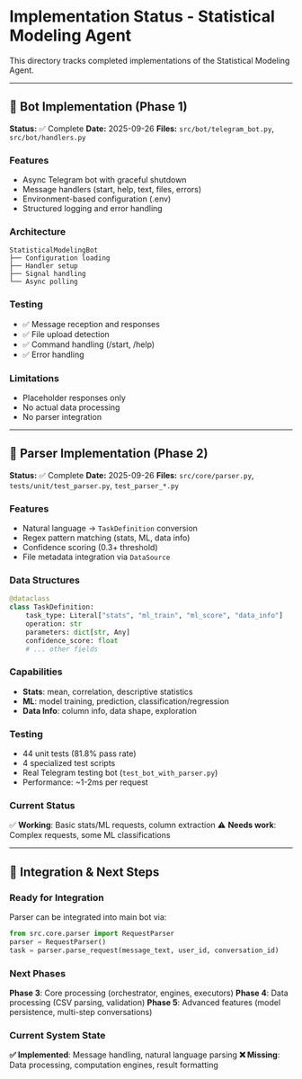 # Implementation Status - Statistical Modeling Agent

This directory tracks completed implementations of the Statistical Modeling Agent.

---

## 🤖 Bot Implementation (Phase 1)

**Status:** ✅ Complete
**Date:** 2025-09-26
**Files:** `src/bot/telegram_bot.py`, `src/bot/handlers.py`

### Features
- Async Telegram bot with graceful shutdown
- Message handlers (start, help, text, files, errors)
- Environment-based configuration (.env)
- Structured logging and error handling

### Architecture
```
StatisticalModelingBot
├── Configuration loading
├── Handler setup
├── Signal handling
└── Async polling
```

### Testing
- ✅ Message reception and responses
- ✅ File upload detection
- ✅ Command handling (/start, /help)
- ✅ Error handling

### Limitations
- Placeholder responses only
- No actual data processing
- No parser integration

---

## 🧠 Parser Implementation (Phase 2)

**Status:** ✅ Complete
**Date:** 2025-09-26
**Files:** `src/core/parser.py`, `tests/unit/test_parser.py`, `test_parser_*.py`

### Features
- Natural language → `TaskDefinition` conversion
- Regex pattern matching (stats, ML, data info)
- Confidence scoring (0.3+ threshold)
- File metadata integration via `DataSource`

### Data Structures
```python
@dataclass
class TaskDefinition:
    task_type: Literal["stats", "ml_train", "ml_score", "data_info"]
    operation: str
    parameters: dict[str, Any]
    confidence_score: float
    # ... other fields
```

### Capabilities
- **Stats**: mean, correlation, descriptive statistics
- **ML**: model training, prediction, classification/regression
- **Data Info**: column info, data shape, exploration

### Testing
- 44 unit tests (81.8% pass rate)
- 4 specialized test scripts
- Real Telegram testing bot (`test_bot_with_parser.py`)
- Performance: ~1-2ms per request

### Current Status
✅ **Working**: Basic stats/ML requests, column extraction
⚠️ **Needs work**: Complex requests, some ML classifications

---

## 🔄 Integration & Next Steps

### Ready for Integration
Parser can be integrated into main bot via:
```python
from src.core.parser import RequestParser
parser = RequestParser()
task = parser.parse_request(message_text, user_id, conversation_id)
```

### Next Phases
**Phase 3**: Core processing (orchestrator, engines, executors)
**Phase 4**: Data processing (CSV parsing, validation)
**Phase 5**: Advanced features (model persistence, multi-step conversations)

### Current System State
**✅ Implemented**: Message handling, natural language parsing
**❌ Missing**: Data processing, computation engines, result formatting